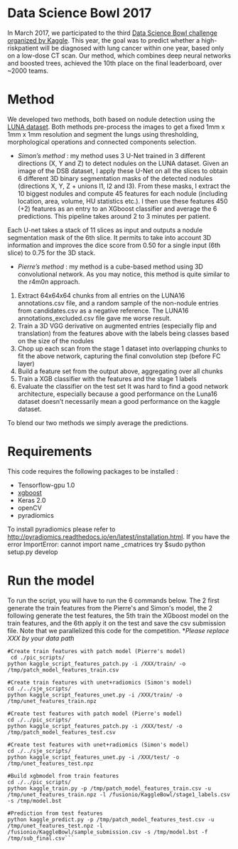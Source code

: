 # Data Science Bowl 2017

In March 2017, we participated to the third [Data Science Bowl challenge organized by Kaggle](https://www.kaggle.com/c/data-science-bowl-2017). This year, the goal was to predict whether a high-riskpatient will be diagnosed with lung cancer within one year, based only on a low-dose CT scan. Our method, which combines deep neural networks and boosted trees, achieved the 10th place on the final leaderboard, over ~2000 teams.

# Method

We developed two methods, both based on nodule detection using the [LUNA dataset](https://luna16.grand-challenge.org/). Both methods pre-process the images to get a fixed 1mm x 1mm x 1mm resolution and segment the lungs using thresholding, morphological operations and connected components selection.

- *Simon’s method* : my method uses 3 U-Net trained in 3 different directions (X, Y and Z) to detect nodules on the LUNA dataset. Given an image of the DSB dataset, I apply these U-Net on all the slices to obtain 6 different 3D binary segmentation masks of the detected nodules (directions X, Y, Z + unions I1, I2 and I3). From these masks, I extract the 10 biggest nodules and compute 45 features for each nodule (including location, area, volume, HU statistics etc.). I then use these features 450 (+2) features as an entry to an XGboost classifier  and average the 6 predictions. This pipeline takes around 2 to 3 minutes per patient. 

 Each U-net takes a stack of 11 slices as input and outputs a nodule segmentation mask of the 6th slice. It permits to take into account 3D information and improves the dice score from 0.50 for a single input (6th slice) to 0.75 for the 3D stack. 

- *Pierre’s method* : my method is a cube-based method using 3D convolutional network. As you may notice, this method is quite similar to the r4m0n approach. 
1. Extract 64x64x64 chunks from all entries on the LUNA16 annotations.csv file, and a random sample of the non-nodule entries from candidates.csv as a negative reference. The  LUNA16 annotations_excluded.csv file gave me worse result.
2. Train a 3D VGG derivative on augmented entries (especially flip and translation) from the features above with the labels being classes based on the size of the nodules
3. Chop up each scan from the stage 1 dataset into overlapping chunks to fit the above network, capturing the final convolution step (before FC layer)
4. Build a feature set from the output above, aggregating over all chunks 
5. Train a XGB classifier with the features and the stage 1 labels
6. Evaluate the classifier on the test set
 It was hard to find a good network architecture, especially because a good performance on the Luna16 dataset doesn’t necessarily mean a good performance on the kaggle dataset.

To blend our two methods we simply average the predictions.

# Requirements

This code requires the following packages to be installed :
- Tensorflow-gpu 1.0
- [xgboost](https://xgboost.readthedocs.io/en/latest/)
- Keras 2.0
- openCV
- pyradiomics

 To install pyradiomics please refer to http://pyradiomics.readthedocs.io/en/latest/installation.html.
 If you have the error ImportError: cannot import name _cmatrices try $sudo python setup.py develop

# Run the model

To run the script, you will have to run the 6 commands below. The 2 first generate the train features from the Pierre's and Simon's model, the 2 following generate the test features, the 5th train the XGboost model on the train features, and the 6th apply it on the test and save the csv submission file. Note that we parallelized this code for the competition. **Please replace XXX by your data path*

```
#Create train features with patch model (Pierre's model)
 cd ./pic_scripts/
python kaggle_script_features_patch.py -i /XXX/train/ -o /tmp/patch_model_features_train.csv

#Create train features with unet+radiomics (Simon's model)
cd ./../sje_scripts/
python kaggle_script_features_unet.py -i /XXX/train/ -o /tmp/unet_features_train.npz

#Create test features with patch model (Pierre's model)
cd ./../pic_scripts/
python kaggle_script_features_patch.py -i /XXX/test/ -o /tmp/patch_model_features_test.csv 

#Create test features with unet+radiomics (Simon's model)
cd ./../sje_scripts/
python kaggle_script_features_unet.py -i /XXX/test/ -o /tmp/unet_features_test.npz

#Build xgbmodel from train features
cd ./../pic_scripts/
python kaggle_train.py -p /tmp/patch_model_features_train.csv -u /tmp/unet_features_train.npz -l /fusionio/KaggleBowl/stage1_labels.csv -s /tmp/model.bst

#Prediction from test features
python kaggle_predict.py -p /tmp/patch_model_features_test.csv -u /tmp/unet_features_test.npz -l /fusionio/KaggleBowl/sample_submission.csv -s /tmp/model.bst -f /tmp/sub_final.csv```
